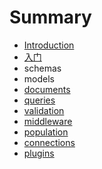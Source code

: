 # Summary

* [Introduction](README.md)
* [入门](ru-men.md)
* schemas
* models
* [documents](documents.md)
* [queries](queiries.md)
* [validation](validation.md)
* [middleware](middleware.md)
* [population](population.md)
* [connections](connections.md)
* [plugins](plugins.md)

